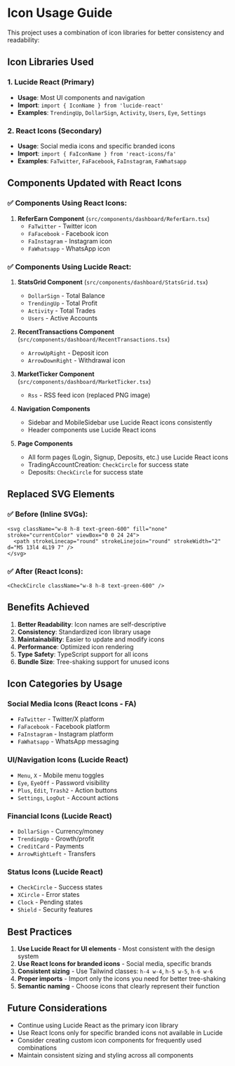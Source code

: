 # Icon Usage Guide

This project uses a combination of icon libraries for better consistency and readability:

## Icon Libraries Used

### 1. Lucide React (Primary)
- **Usage**: Most UI components and navigation
- **Import**: `import { IconName } from 'lucide-react'`
- **Examples**: `TrendingUp`, `DollarSign`, `Activity`, `Users`, `Eye`, `Settings`

### 2. React Icons (Secondary)
- **Usage**: Social media icons and specific branded icons
- **Import**: `import { FaIconName } from 'react-icons/fa'`
- **Examples**: `FaTwitter`, `FaFacebook`, `FaInstagram`, `FaWhatsapp`

## Components Updated with React Icons

### ✅ Components Using React Icons:
1. **ReferEarn Component** (`src/components/dashboard/ReferEarn.tsx`)
   - `FaTwitter` - Twitter icon
   - `FaFacebook` - Facebook icon
   - `FaInstagram` - Instagram icon
   - `FaWhatsapp` - WhatsApp icon

### ✅ Components Using Lucide React:
1. **StatsGrid Component** (`src/components/dashboard/StatsGrid.tsx`)
   - `DollarSign` - Total Balance
   - `TrendingUp` - Total Profit
   - `Activity` - Total Trades
   - `Users` - Active Accounts

2. **RecentTransactions Component** (`src/components/dashboard/RecentTransactions.tsx`)
   - `ArrowUpRight` - Deposit icon
   - `ArrowDownRight` - Withdrawal icon

3. **MarketTicker Component** (`src/components/dashboard/MarketTicker.tsx`)
   - `Rss` - RSS feed icon (replaced PNG image)

4. **Navigation Components**
   - Sidebar and MobileSidebar use Lucide React icons consistently
   - Header components use Lucide React icons

5. **Page Components**
   - All form pages (Login, Signup, Deposits, etc.) use Lucide React icons
   - TradingAccountCreation: `CheckCircle` for success state
   - Deposits: `CheckCircle` for success state

## Replaced SVG Elements

### ✅ Before (Inline SVGs):
```tsx
<svg className="w-8 h-8 text-green-600" fill="none" stroke="currentColor" viewBox="0 0 24 24">
  <path strokeLinecap="round" strokeLinejoin="round" strokeWidth="2" d="M5 13l4 4L19 7" />
</svg>
```

### ✅ After (React Icons):
```tsx
<CheckCircle className="w-8 h-8 text-green-600" />
```

## Benefits Achieved

1. **Better Readability**: Icon names are self-descriptive
2. **Consistency**: Standardized icon library usage
3. **Maintainability**: Easier to update and modify icons
4. **Performance**: Optimized icon rendering
5. **Type Safety**: TypeScript support for all icons
6. **Bundle Size**: Tree-shaking support for unused icons

## Icon Categories by Usage

### Social Media Icons (React Icons - FA)
- `FaTwitter` - Twitter/X platform
- `FaFacebook` - Facebook platform
- `FaInstagram` - Instagram platform
- `FaWhatsapp` - WhatsApp messaging

### UI/Navigation Icons (Lucide React)
- `Menu`, `X` - Mobile menu toggles
- `Eye`, `EyeOff` - Password visibility
- `Plus`, `Edit`, `Trash2` - Action buttons
- `Settings`, `LogOut` - Account actions

### Financial Icons (Lucide React)
- `DollarSign` - Currency/money
- `TrendingUp` - Growth/profit
- `CreditCard` - Payments
- `ArrowRightLeft` - Transfers

### Status Icons (Lucide React)
- `CheckCircle` - Success states
- `XCircle` - Error states
- `Clock` - Pending states
- `Shield` - Security features

## Best Practices

1. **Use Lucide React for UI elements** - Most consistent with the design system
2. **Use React Icons for branded icons** - Social media, specific brands
3. **Consistent sizing** - Use Tailwind classes: `h-4 w-4`, `h-5 w-5`, `h-6 w-6`
4. **Proper imports** - Import only the icons you need for better tree-shaking
5. **Semantic naming** - Choose icons that clearly represent their function

## Future Considerations

- Continue using Lucide React as the primary icon library
- Use React Icons only for specific branded icons not available in Lucide
- Consider creating custom icon components for frequently used combinations
- Maintain consistent sizing and styling across all components
